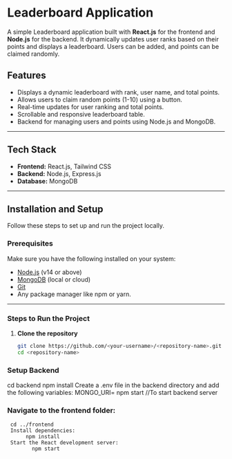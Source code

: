 # Leaderboard Application

A simple Leaderboard application built with **React.js** for the frontend and **Node.js** for the backend. It dynamically updates user ranks based on their points and displays a leaderboard. Users can be added, and points can be claimed randomly.

## Features

- Displays a dynamic leaderboard with rank, user name, and total points.
- Allows users to claim random points (1-10) using a button.
- Real-time updates for user ranking and total points.
- Scrollable and responsive leaderboard table.
- Backend for managing users and points using Node.js and MongoDB.

---

## Tech Stack

- **Frontend:** React.js, Tailwind CSS
- **Backend:** Node.js, Express.js
- **Database:** MongoDB

---

## Installation and Setup

Follow these steps to set up and run the project locally.

### Prerequisites

Make sure you have the following installed on your system:

- [Node.js](https://nodejs.org/) (v14 or above)
- [MongoDB](https://www.mongodb.com/) (local or cloud)
- [Git](https://git-scm.com/)
- Any package manager like npm or yarn.

---

### Steps to Run the Project

1. **Clone the repository**

   ```bash
   git clone https://github.com/<your-username>/<repository-name>.git
   cd <repository-name>

### Setup Backend
   cd backend
   npm install
    Create a .env file in the backend directory and add the following variables:
             MONGO_URI=<your-mongodb-connection-string>
     npm start  //To start backend server


 ### Navigate to the frontend folder:
     cd ../frontend
     Install dependencies:
          npm install
     Start the React development server:
            npm start

